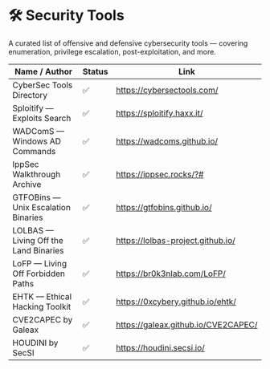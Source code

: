 # 🛠️ Security Tools

A curated list of offensive and defensive cybersecurity tools — covering enumeration, privilege escalation, post-exploitation, and more.

| Name / Author                       | Status | Link                                           |
|------------------------------------|--------|------------------------------------------------|
| CyberSec Tools Directory           | ✅     | https://cybersectools.com/                     |
| Sploitify — Exploits Search        | ✅     | https://sploitify.haxx.it/                     |
| WADComS — Windows AD Commands      | ✅     | https://wadcoms.github.io/                     |
| IppSec Walkthrough Archive         | ✅     | https://ippsec.rocks/?#                        |
| GTFOBins — Unix Escalation Binaries| ✅     | https://gtfobins.github.io/                    |
| LOLBAS — Living Off the Land Binaries | ✅  | https://lolbas-project.github.io/              |
| LoFP — Living Off Forbidden Paths  | ✅     | https://br0k3nlab.com/LoFP/                    |
| EHTK — Ethical Hacking Toolkit     | ✅     | https://0xcybery.github.io/ehtk/               |
| CVE2CAPEC by Galeax       | ✅     | https://galeax.github.io/CVE2CAPEC/             |
| HOUDINI by SecSI                               | ✅     | https://houdini.secsi.io/                        |
